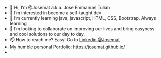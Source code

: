 - 👋 Hi, I’m @Josemat a.k.a. Jose Emmanuel Tulian
- 👀 I’m interested in become a self-taught dev
- 🌱 I’m currently learning java, javascript, HTML, CSS, Bootstrap. Always learning
- 💞️ I’m looking to collaborate on improving our lives and bring easyness and cool solutions to our day to day.
- 📫 How to reach me? Easy! Go to <a href="https://www.linkedin.com/in/jose-emmanuel-tulian-171b8b131">Linkedin @Josemat</a>
- My humble personal Portfolio: https://josemat.github.io/
- 



<!---
Color Palette:
020300
005894
32DE8A
79A9D1
D5573B

Josemat/Josemat is a ✨ special ✨ repository because its `README.md` (this file) appears on your GitHub profile.
You can click the Preview link to take a look at your changes.
--->
